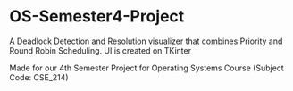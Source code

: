 # OS-Semester4-Project
A Deadlock Detection and Resolution visualizer that combines Priority and Round Robin Scheduling. UI is created on TKinter  

Made for our 4th Semester Project for Operating Systems Course (Subject Code: CSE_214)
